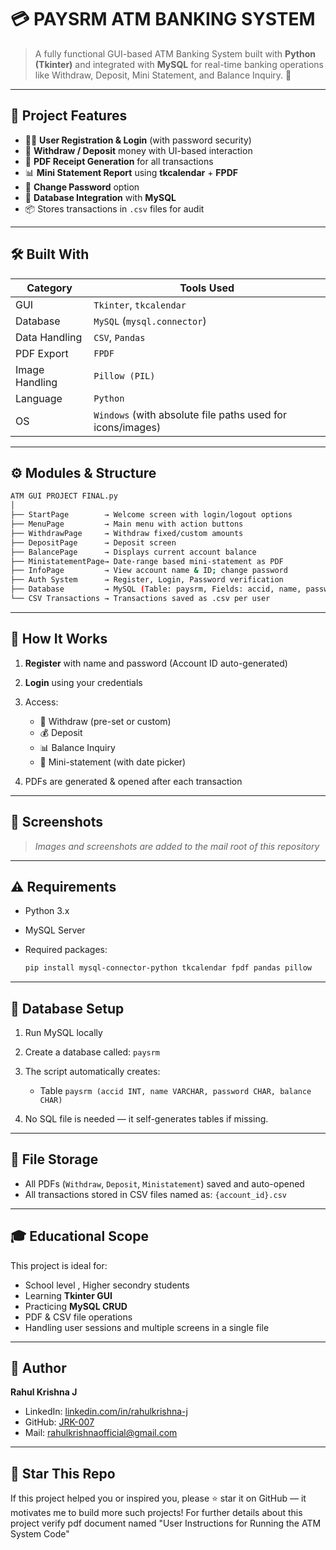 # 💳 PAYSRM ATM BANKING SYSTEM

> A fully functional GUI-based ATM Banking System built with **Python (Tkinter)** and integrated with **MySQL** for real-time banking operations like Withdraw, Deposit, Mini Statement, and Balance Inquiry. 🏦

---

## 📌 Project Features

* 🧑‍💼 **User Registration & Login** (with password security)
* 🏦 **Withdraw / Deposit** money with UI-based interaction
* 📄 **PDF Receipt Generation** for all transactions
* 📊 **Mini Statement Report** using **tkcalendar** + **FPDF**
* 🔐 **Change Password** option
* 🔀 **Database Integration** with **MySQL**
* 📦 Stores transactions in `.csv` files for audit

---

## 🛠️ Built With

| Category       | Tools Used                                                 |
| -------------- | ---------------------------------------------------------- |
| GUI            | `Tkinter`, `tkcalendar`                                    |
| Database       | `MySQL` (`mysql.connector`)                                |
| Data Handling  | `CSV`, `Pandas`                                            |
| PDF Export     | `FPDF`                                                     |
| Image Handling | `Pillow (PIL)`                                             |
| Language       | `Python`                                                   |
| OS             | `Windows` (with absolute file paths used for icons/images) |

---

## ⚙️ Modules & Structure

```bash
ATM GUI PROJECT FINAL.py
│
├── StartPage        → Welcome screen with login/logout options
├── MenuPage         → Main menu with action buttons
├── WithdrawPage     → Withdraw fixed/custom amounts
├── DepositPage      → Deposit screen
├── BalancePage      → Displays current account balance
├── MinistatementPage→ Date-range based mini-statement as PDF
├── InfoPage         → View account name & ID; change password
├── Auth System      → Register, Login, Password verification
├── Database         → MySQL (Table: paysrm, Fields: accid, name, password, balance)
└── CSV Transactions → Transactions saved as .csv per user
```

---

## 🎯 How It Works

1. **Register** with name and password (Account ID auto-generated)
2. **Login** using your credentials
3. Access:

   * 💸 Withdraw (pre-set or custom)
   * 💰 Deposit
   * 📊 Balance Inquiry
   * 📄 Mini-statement (with date picker)
4. PDFs are generated & opened after each transaction

---

## 📸 Screenshots

> *Images and screenshots are added to the mail root of this repository*
---

## ⚠️ Requirements

* Python 3.x
* MySQL Server
* Required packages:

  ```bash
  pip install mysql-connector-python tkcalendar fpdf pandas pillow
  ```

---

## 🔐 Database Setup

1. Run MySQL locally
2. Create a database called: `paysrm`
3. The script automatically creates:

   * Table `paysrm (accid INT, name VARCHAR, password CHAR, balance CHAR)`
4. No SQL file is needed — it self-generates tables if missing.

---

## 📂 File Storage

* All PDFs (`Withdraw`, `Deposit`, `Ministatement`) saved and auto-opened
* All transactions stored in CSV files named as: `{account_id}.csv`

---

## 🎓 Educational Scope

This project is ideal for:

* School level , Higher secondry students
* Learning **Tkinter GUI**
* Practicing **MySQL CRUD**
* PDF & CSV file operations
* Handling user sessions and multiple screens in a single file

---

## 👤 Author

**Rahul Krishna J**

* LinkedIn: [linkedin.com/in/rahulkrishna-j](https://linkedin.com/in/rahulkrishna-j)
* GitHub: [JRK-007](https://github.com/JRK-007)
* Mail: [rahulkrishnaofficial@gmail.com](mailto:rahulkrishnaofficial@gmail.com)

---

## 🌟 Star This Repo

If this project helped you or inspired you, please ⭐ star it on GitHub — it motivates me to build more such projects!
For further details about this project verify pdf document named "User Instructions for Running the ATM System Code"
